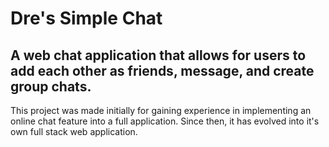 # Dre's Simple Chat

## A web chat application that allows for users to add each other as friends, message, and create group chats.

This project was made initially for gaining experience in implementing an online chat feature into a full application. Since then, it has evolved into it's own full stack web application.
